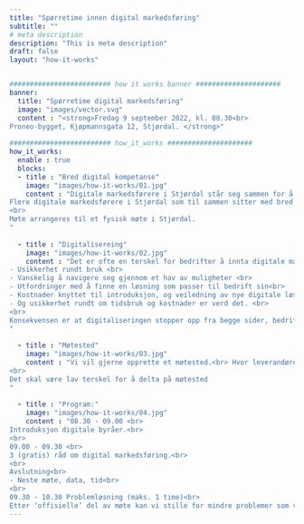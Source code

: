 ```yaml
---
title: "Spørretime innen digital markedsføring"
subtitle: ""
# meta description
description: "This is meta description"
draft: false
layout: "how-it-works"


######################### how it works banner #####################
banner:
  title: "Spørretime digital markedsføring"
  image: "images/vector.svg"
  content : "<strong>Fredag 9 september 2022, kl. 08.30<br>
Proneo-bygget, Kjøpmannsgata 12, Stjørdal. </strong>"
   
######################### how_it_works #####################
how_it_works:
  enable : true
  blocks:
  - title : "Bred digital kompetanse"
    image: "images/how-it-works/01.jpg"
    content : "Digitale markedsførere i Stjørdal står seg sammen for å gi gratis digitale kompetanse.<br>
Flere digitale markedsførere i Stjørdal som til sammen sitter med bred digital kompetanse inviterer til en spørretime innen digital markedsføring.<br>
<br>
Møte arrangeres til et fysisk møte i Stjørdal. 
"
      
  - title : "Digitalisereing"
    image: "images/how-it-works/02.jpg"
    content : "Det er ofte en terskel for bedrifter å innta digitale markedsføringsløsninger. Grunnen til at dette utsettes for lenge er ofte:<br>
- Usikkerhet rundt bruk <br>
- Vanskelig å navigere seg gjennom et hav av muligheter <br>
- Utfordringer med å finne en løsning som passer til bedrift sin<br>
- Kostnader knyttet til introduksjon, og veiledning av nye digitale løsninger<br>
- Og usikkerhet rundt om tidsbruk og kostnader er verd det. <br>
<br>
Konsekvensen er at digitaliseringen stopper opp fra begge sider, bedriften er usikker på hvor de skal begynne, leverandører får ikke vist løsningen de har.
"
      
  - title : "Møtested"
    image: "images/how-it-works/03.jpg"
    content : "Vi vil gjerne opprette et møtested.<br> Hvor leverandører kan fortelle om digitale løsninger, og bedrifter kan stille uforpliktende spørsmål.<br> 
<br>
Det skal være lav terskel for å delta på møtested
"
      
  - title : "Program:"
    image: "images/how-it-works/04.jpg"
    content : "08.30 - 09.00 <br>
Introduksjon digitale byråer.<br>
<br>
09.00 - 09.30 <br>
3 (gratis) råd om digital markedsføring.<br>
<br>
Avslutning<br>
- Neste møte, data, tid<br>
<br>
09.30 - 10.30 Problemløsning (maks. 1 time)<br>
Etter ‘offisielle’ del av møte kan vi stille for mindre problemer som vi kan løse med en gang. Oppgaver bør ikke tar lengre enn ca. 15 minutter pr deltaker. "
---
```

